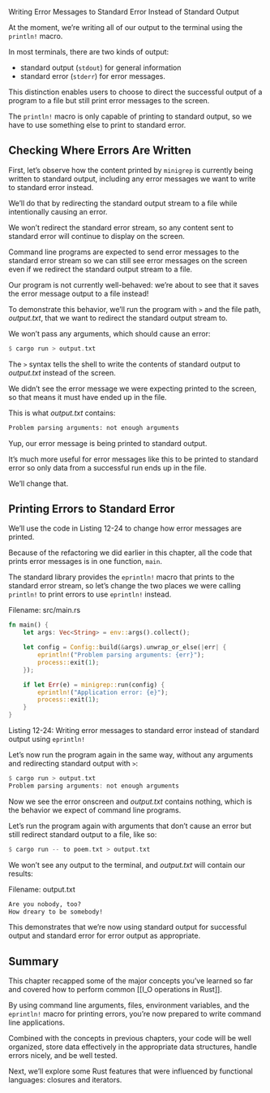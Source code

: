 Writing Error Messages to Standard Error Instead of Standard Output

At the moment, we’re writing all of our output to the terminal using the `println!` macro.

In most terminals, there are two kinds of output: 
- standard output (`stdout`) for general information 
- standard error (`stderr`) for error messages.

This distinction enables users to choose to direct the successful output of a program to a file but still print error messages to the screen.


The `println!` macro is only capable of printing to standard output, so we have to use something else to print to standard error.


## Checking Where Errors Are Written

First, let’s observe how the content printed by `minigrep` is currently being written to standard output, including any error messages we want to write to standard error instead.

We’ll do that by redirecting the standard output stream to a file while intentionally causing an error.

We won’t redirect the standard error stream, so any content sent to standard error will continue to display on the screen.


Command line programs are expected to send error messages to the standard error stream so we can still see error messages on the screen even if we redirect the standard output stream to a file.

Our program is not currently well-behaved: we’re about to see that it saves the error message output to a file instead!

To demonstrate this behavior, we’ll run the program with `>` and the file path, *output.txt*, that we want to redirect the standard output stream to.

We won’t pass any arguments, which should cause an error:

```rust
$ cargo run > output.txt
```

The `>` syntax tells the shell to write the contents of standard output to *output.txt* instead of the screen.

We didn’t see the error message we were expecting printed to the screen, so that means it must have ended up in the file.

This is what *output.txt* contains:

```txt
Problem parsing arguments: not enough arguments
```

Yup, our error message is being printed to standard output.

It’s much more useful for error messages like this to be printed to standard error so only data from a successful run ends up in the file.

We’ll change that.


## Printing Errors to Standard Error

We’ll use the code in Listing 12-24 to change how error messages are printed.

Because of the refactoring we did earlier in this chapter, all the code that prints error messages is in one function, `main`.

The standard library provides the `eprintln!` macro that prints to the standard error stream, so let’s change the two places we were calling `println!` to print errors to use `eprintln!` instead.


Filename: src/main.rs

```rust
fn main() {
    let args: Vec<String> = env::args().collect();

    let config = Config::build(&args).unwrap_or_else(|err| {
        eprintln!("Problem parsing arguments: {err}");
        process::exit(1);
    });

    if let Err(e) = minigrep::run(config) {
        eprintln!("Application error: {e}");
        process::exit(1);
    }
}
```


Listing 12-24: Writing error messages to standard error instead of standard output using `eprintln!`

Let’s now run the program again in the same way, without any arguments and redirecting standard output with `>`:

```rust
$ cargo run > output.txt
Problem parsing arguments: not enough arguments
```

Now we see the error onscreen and *output.txt* contains nothing, which is the behavior we expect of command line programs.


Let’s run the program again with arguments that don’t cause an error but still redirect standard output to a file, like so:

```rust
$ cargo run -- to poem.txt > output.txt
```

We won’t see any output to the terminal, and *output.txt* will contain our results:

Filename: output.txt

```txt
Are you nobody, too?
How dreary to be somebody!
```

This demonstrates that we’re now using standard output for successful output and standard error for error output as appropriate.


## Summary

This chapter recapped some of the major concepts you’ve learned so far and covered how to perform common [[I_O operations in Rust]].

By using command line arguments, files, environment variables, and the `eprintln!` macro for printing errors, you’re now prepared to write command line applications.

Combined with the concepts in previous chapters, your code will be well organized, store data effectively in the appropriate data structures, handle errors nicely, and be well tested.


Next, we’ll explore some Rust features that were influenced by functional languages: closures and iterators.

